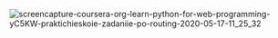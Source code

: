 ![screencapture-coursera-org-learn-python-for-web-programming-yC5KW-praktichieskoie-zadaniie-po-routing-2020-05-17-11_25_32](https://user-images.githubusercontent.com/48917675/82156665-5ed41c00-9831-11ea-8ef1-a67801c791c1.png)
